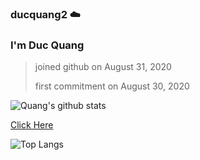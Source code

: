 ### ducquang2 ☁️

<h3>I'm Duc Quang</h3>


>joined github on August 31, 2020
>
>first commitment on August 30, 2020

![Quang's github stats](https://github-readme-stats.vercel.app/api?username=ducquang2&show_icons=true&theme=merko)

[Click Here](https://www.linkedin.com/in/duc-quang/)

![Top Langs](https://github-readme-stats.vercel.app/api/top-langs/?username=ducquang2&layout=compact)


